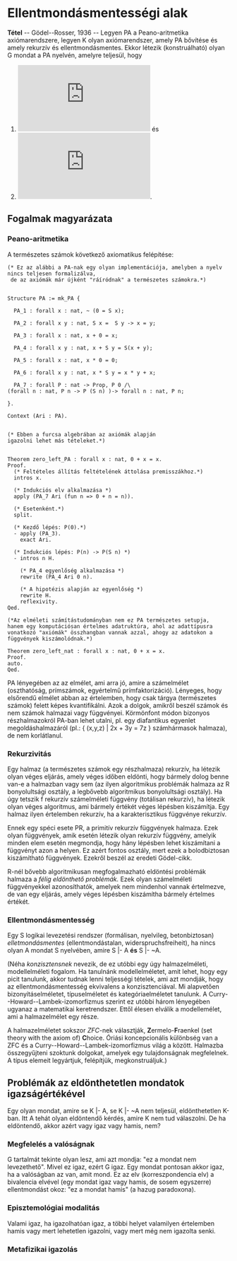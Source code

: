 # Ellentmondásmentességi alak

**Tétel** -- Gödel--Rosser, 1936 -- Legyen PA a Peano-aritmetika axiómarendszere, legyen K olyan axiómarendszer, amely PA bővítése és amely rekurzív és ellentmondásmentes. Ekkor létezik (konstruálható) olyan G mondat a PA nyelvén, amelyre teljesül, hogy

1. [![\\ K\!\not\,\vdash G ](https://latex.codecogs.com/svg.latex?%5C%5C%20K%5C!%5Cnot%5C%2C%5Cvdash%20G%20)](#_) és
2. [![\\ K\!\not\,\vdash \neg G ](https://latex.codecogs.com/svg.latex?%5C%5C%20K%5C!%5Cnot%5C%2C%5Cvdash%20%5Cneg%20G%20)](#_). 

## Fogalmak magyarázata

### Peano-aritmetika

A természetes számok következő axiomatikus felépítése: 

````coq
(* Ez az alábbi a PA-nak egy olyan implementációja, amelyben a nyelv nincs teljesen formalizálva,
 de az axiómák már újként "ráíródnak" a természetes számokra.*)


Structure PA := mk_PA {

  PA_1 : forall x : nat, ~ (0 = S x);

  PA_2 : forall x y : nat, S x =  S y -> x = y;

  PA_3 : forall x : nat, x + 0 = x;

  PA_4 : forall x y : nat, x + S y = S(x + y);

  PA_5 : forall x : nat, x * 0 = 0;

  PA_6 : forall x y : nat, x * S y = x * y + x;

  PA_7 : forall P : nat -> Prop, P 0 /\
(forall n : nat, P n -> P (S n) )-> forall n : nat, P n;  

}.

Context (Ari : PA).


(* Ebben a furcsa algebrában az axiómák alapján
igazolni lehet más tételeket.*)


Theorem zero_left_PA : forall x : nat, 0 + x = x.
Proof.
  (* Feltételes állítás feltételének áttolása premisszákhoz.*)
  intros x.

  (* Indukciós elv alkalmazása *)
  apply (PA_7 Ari (fun n => 0 + n = n)).

  (* Esetenként.*)
  split.

  (* Kezdő lépés: P(0).*)
  - apply (PA_3).
    exact Ari.

  (* Indukciós lépés: P(n) -> P(S n) *)
  - intros n H.
    
    (* PA_4 egyenlőség alkalmazása *)
    rewrite (PA_4 Ari 0 n).
    
    (* A hipotézis alapján az egyenlőség *)
    rewrite H.
    reflexivity.
Qed.

(*Az elméleti számítástudományban nem ez PA természetes setupja,
hanem egy komputációsan értelmes adatruktúra, ahol az adattípusra
vonatkozó "axiómák" összhangban vannak azzal, ahogy az adatokon a
függvények kiszámolódnak.*)

Theorem zero_left_nat : forall x : nat, 0 + x = x.
Proof.
auto.
Qed.
````

PA lényegében az az elmélet, ami arra jó, amire a számelmélet (oszthatóság, prímszámok, egyértelmű prímfaktorizáció). Lényeges, hogy elsőrendű elmélet abban az értelemben, hogy csak tárgya (természetes számok) felett képes kvantifikálni. Azok a dolgok, amikről beszél számok és nem számok halmazai vagy függvényei. Körmönfont módon bizonyos részhalmazokról PA-ban lehet utalni, pl. egy diafantikus egyenlet megoldáshalmazáról (pl.: { (x,y,z) | 2x + 3y = 7z } számhármasok halmaza), de nem korlátlanul.

### Rekurzivitás

Egy halmaz (a természetes számok egy részhalmaza) rekurzív, ha létezik olyan véges eljárás, amely véges időben eldönti, hogy bármely dolog benne van-e a halmazban vagy sem (az ilyen algoritmikus problémák halmaza az R bonyolultsági osztály, a legbővebb algoritmikus bonyolultsági osztály). Ha úgy tetszik f rekurzív számelméleti függvény (totálisan rekurzív), ha létezik olyan véges algoritmus, ami bármely értékét véges lépésben kiszámítja. Egy halmaz ilyen értelemben rekurzív, ha a karakterisztikus függvénye rekurzív. 

Ennek egy spéci esete PR, a primitív rekurzív függvények halmaza. Ezek olyan függvények, amik esetén létezik olyan rekurzív függvény, amelyik minden elem esetén megmondja, hogy hány lépésben lehet kiszámítani a függvényt azon a helyen. Ez azért fontos osztály, mert ezek a bolodbiztosan kiszámítható függvények. Ezekről beszél az eredeti Gödel-cikk.

R-nél bővebb algoritmikusan megfogalmazható eldöntési problémák halmaza a _félig eldönthető problémák._ Ezek olyan számelméleti függvényekkel azonosíthatók, amelyek nem mindenhol vannak értelmezve, de van egy eljárás, amely véges lépésben kiszámítha bármely értelmes értékét. 

### Ellentmondásmentesség

Egy S logikai levezetési rendszer (formálisan, nyelvileg, betonbiztosan) _elletmondásmentes_ (ellentmondástalan, widerspruchsfreiheit), ha nincs olyan A mondat S nyelvében, amire S |- A **és** S |- ~A. 

(Néha _konzisztensnek_ nevezik, de ez utóbbi egy úgy halmazelméleti, modellelméleti fogalom. Ha tanulnánk modellelméletet, amit lehet, hogy egy picit tanulunk, akkor tudnak lenni teljességi tételek, ami azt mondják, hogy az ellentmondásmentesség ekvivalens a konzisztenciával. Mi alapvetően bizonyításelméletet, típuselméletet és kategóriaelméletet tanulunk. A Curry--Howard--Lambek-izomorfizmus szerint ez utóbbi három lényegében ugyanaz a matematikai keretrendszer. Ettől élesen elválik a modellemélet, ami a halmazelmélet egy része. 

A halmazelméletet sokszor _ZFC_-nek választják, **Z**ermelo-**F**raenkel (set theory with the axiom of) **C**hoice. Óriási koncepcionális különbség van a ZFC és a Curry--Howard--Lambek-izomorfizmus világ a között. Halmazba összegyűjteni szoktunk dolgokat, amelyek egy tulajdonságnak megfelelnek. A típus elemeit legyártjuk, felépítjük, megkonstruáljuk.)

## Problémák az eldönthetetlen mondatok igazságértékével

Egy olyan mondat, amire se K |- A, se K |- ~A nem teljesül, eldönthetetlen K-ban. Itt A tehát olyan eldöntendő kérdés, amire K nem tud válaszolni. De ha eldöntendő, akkor azért vagy igaz vagy hamis, nem?

### Megfelelés a valóságnak

G tartalmát tekinte olyan lesz, ami azt mondja: "ez a mondat nem levezethető". Mivel ez igaz, ezért G igaz. Egy mondat pontosan akkor igaz, ha a valóságban az van, amit mond. Ez az elv (korreszpondencia elv) a bivalencia elvével (egy mondat igaz vagy hamis, de sosem egyszerre) ellentmondást okoz: "ez a mondat hamis" (a hazug paradoxona).  

### Episztemológiai modalitás

Valami igaz, ha igazolhatóan igaz, a többi helyet valamilyen értelemben hamis vagy mert lehetetlen igazolni, vagy mert még nem igazolta senki.

### Metafizikai igazolás


